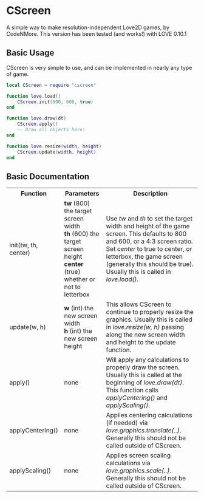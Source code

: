 # CScreen
A simple way to make resolution-independent Love2D games, by CodeNMore.
This version has been tested (and works!) with LOVE 0.10.1

## Basic Usage
CScreen is very simple to use, and can be implemented in nearly any type of game.
```lua
local CScreen = require "cscreen"

function love.load()
	CScreen.init(800, 600, true)
end

function love.draw(dt)
	CScreen.apply()
	-- Draw all objects here!
end

function love.resize(width, height)
	CScreen.update(width, height)
end
```

## Basic Documentation
<table>
	<tr>
		<th>Function</th>
		<th>Parameters</th>
		<th>Description</th>
	</tr>
	<tr>
		<td>init(tw, th, center)</td>
		<td>
			<b>tw</b> (800) the target screen width<br>
			<b>th</b> (600) the target screen height<br>
			<b>center</b> (true) whether or not to letterbox
		</td>
		<td>
			Use <em>tw</em> and <em>th</em> to set the target width and height of the game screen. This defaults to 800 and 600, or a 4:3 screen ratio. Set <em>center</em> to true to center, or letterbox, the game screen (generally this should be true). Usually this is called in <em>love.load()</em>.
		</td>
	</tr>
	<tr>
		<td>update(w, h)</td>
		<td>
			<b>w</b> (int) the new screen width<br>
			<b>h</b> (int) the new screen height
		</td>
		<td>
			This allows CScreen to continue to properly resize the graphics. Usually this is called in <em>love.resize(w, h)</em> passing along the new screen width and height to the update function.
		</td>
	</tr>
	<tr>
		<td>apply()</td>
		<td>
			none
		</td>
		<td>
			Will apply any calculations to properly draw the screen. Usually this is called at the beginning of <em>love.draw(dt)</em>. This function calls <em>applyCentering()</em> and <em>applyScaling()</em>.
		</td>
	</tr>
	<tr>
		<td>applyCentering()</td>
		<td>
			none
		</td>
		<td>
			Applies centering calculations (if needed) via <em>love.graphics.translate(..)</em>. Generally this should not be called outside of CScreen.
		</td>
	</tr>
	<tr>
		<td>applyScaling()</td>
		<td>
			none
		</td>
		<td>
			Applies screen scaling calculations via <em>love.graphics.scale(..)</em>. Generally this should not be called outside of CScreen.
		</td>
	</tr>
</table>